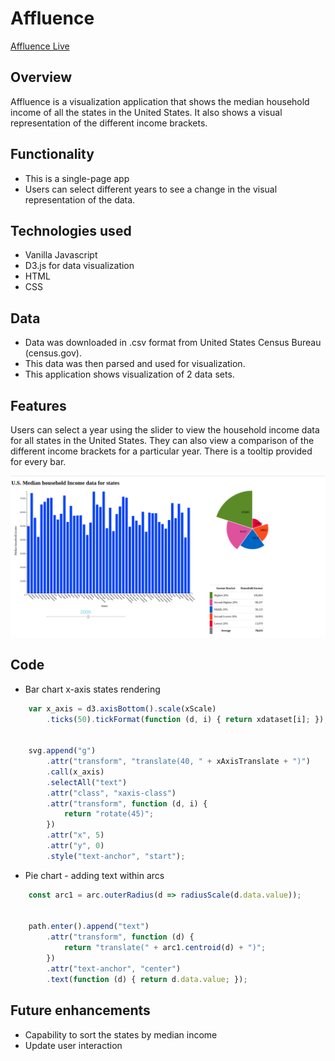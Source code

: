 # Affluence

[Affluence Live](https://pbalasubramanian.github.io/Affluence/)

## Overview

Affluence is a visualization application that shows the median household income of all the states in the United States.
It also shows a visual representation of the different income brackets.

## Functionality

* This is a single-page app
* Users can select different years to see a change in the visual representation of the data.

## Technologies used

* Vanilla Javascript
* D3.js for data visualization
* HTML
* CSS

## Data

* Data was downloaded in .csv format from United States Census Bureau (census.gov).
* This data was then parsed and used for visualization.
* This application shows visualization of 2 data sets.

## Features

Users can select a year using the slider to view the household income data for all states in the United States. They can also view a comparison of the different income brackets for a particular year. There is a tooltip provided for every bar.

![alt text](https://github.com/pbalasubramanian/Affluence/blob/master/data/affluence.png "Affluence")

## Code

* Bar chart x-axis states rendering

```Javascript
    var x_axis = d3.axisBottom().scale(xScale)
        .ticks(50).tickFormat(function (d, i) { return xdataset[i]; });


    svg.append("g")
        .attr("transform", "translate(40, " + xAxisTranslate + ")")
        .call(x_axis)
        .selectAll("text")
        .attr("class", "xaxis-class")
        .attr("transform", function (d, i) {
            return "rotate(45)";
        })
        .attr("x", 5)
        .attr("y", 0)
        .style("text-anchor", "start");
```

* Pie chart - adding text within arcs

```Javascript
    const arc1 = arc.outerRadius(d => radiusScale(d.data.value));


    path.enter().append("text")
        .attr("transform", function (d) {
            return "translate(" + arc1.centroid(d) + ")";
        })
        .attr("text-anchor", "center")
        .text(function (d) { return d.data.value; });
```

## Future enhancements

* Capability to sort the states by median income
* Update user interaction


